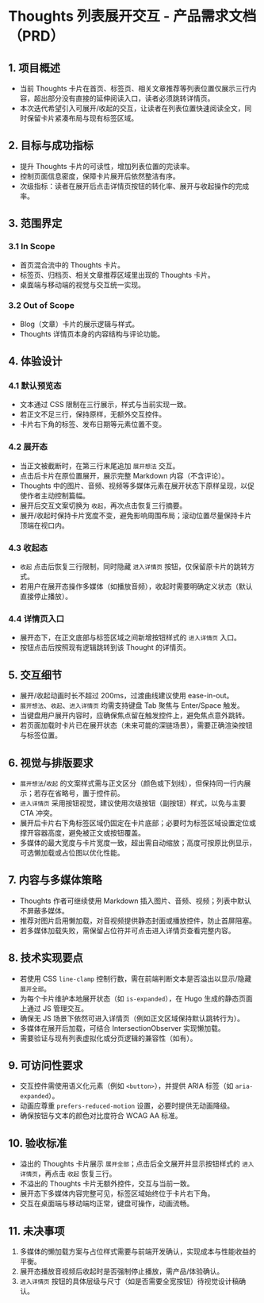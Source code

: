 # Thoughts 列表展开交互 - 产品需求文档（PRD）

## 1. 项目概述
- 当前 Thoughts 卡片在首页、标签页、相关文章推荐等列表位置仅展示三行内容，超出部分没有直接的延伸阅读入口，读者必须跳转详情页。
- 本次迭代希望引入可展开/收起的交互，让读者在列表位置快速阅读全文，同时保留卡片紧凑布局与现有标签区域。

## 2. 目标与成功指标
- 提升 Thoughts 卡片的可读性，增加列表位置的完读率。
- 控制页面信息密度，保障卡片展开后依然整洁有序。
- 次级指标：读者在展开后点击详情页按钮的转化率、展开与收起操作的完成率。

## 3. 范围界定
### 3.1 In Scope
- 首页混合流中的 Thoughts 卡片。
- 标签页、归档页、相关文章推荐区域里出现的 Thoughts 卡片。
- 桌面端与移动端的视觉与交互统一实现。

### 3.2 Out of Scope
- Blog（文章）卡片的展示逻辑与样式。
- Thoughts 详情页本身的内容结构与评论功能。

## 4. 体验设计
### 4.1 默认预览态
- 文本通过 CSS 限制在三行展示，样式与当前实现一致。
- 若正文不足三行，保持原样，无额外交互控件。
- 卡片右下角的标签、发布日期等元素位置不变。

### 4.2 展开态
- 当正文被截断时，在第三行末尾追加 `展开想法` 交互。
- 点击后卡片在原位置展开，展示完整 Markdown 内容（不含评论）。
- Thoughts 中的图片、音频、视频等多媒体元素在展开状态下原样呈现，以促使作者主动控制篇幅。
- 展开后交互文案切换为 `收起`，再次点击恢复三行摘要。
- 展开/收起时保持卡片宽度不变，避免影响周围布局；滚动位置尽量保持卡片顶端在视口内。

### 4.3 收起态
- `收起` 点击后恢复三行限制，同时隐藏 `进入详情页` 按钮，仅保留原卡片的跳转方式。
- 若用户在展开态操作多媒体（如播放音频），收起时需要明确定义状态（默认直接停止播放）。

### 4.4 详情页入口
- 展开态下，在正文底部与标签区域之间新增按钮样式的 `进入详情页` 入口。
- 按钮点击后按照现有逻辑跳转到该 Thought 的详情页。

## 5. 交互细节
- 展开/收起动画时长不超过 200ms，过渡曲线建议使用 ease-in-out。
- `展开想法`、`收起`、`进入详情页` 均需支持键盘 Tab 聚焦与 Enter/Space 触发。
- 当键盘用户展开内容时，应确保焦点留在触发控件上，避免焦点意外跳转。
- 若页面加载时卡片已在展开状态（未来可能的深链场景），需要正确渲染按钮与标签位置。

## 6. 视觉与排版要求
- `展开想法`/`收起` 的文案样式需与正文区分（颜色或下划线），但保持同一行内展示；若存在省略号，置于控件前。
- `进入详情页` 采用按钮视觉，建议使用次级按钮（副按钮）样式，以免与主要 CTA 冲突。
- 展开后卡片右下角标签区域仍固定在卡片底部；必要时为标签区域设置定位或撑开容器高度，避免被正文或按钮覆盖。
- 多媒体的最大宽度与卡片宽度一致，超出需自动缩放；高度可按原比例显示，可选懒加载或占位图以优化性能。

## 7. 内容与多媒体策略
- Thoughts 作者可继续使用 Markdown 插入图片、音频、视频；列表中默认不屏蔽多媒体。
- 推荐对图片启用懒加载，对音视频提供静态封面或播放控件，防止首屏阻塞。
- 若多媒体加载失败，需保留占位符并可点击进入详情页查看完整内容。

## 8. 技术实现要点
- 若使用 CSS `line-clamp` 控制行数，需在前端判断文本是否溢出以显示/隐藏 `展开全部`。
- 为每个卡片维护本地展开状态（如 `is-expanded`），在 Hugo 生成的静态页面上通过 JS 管理交互。
- 确保无 JS 场景下依然可进入详情页（例如正文区域保持默认跳转行为）。
- 多媒体在展开后加载，可结合 IntersectionObserver 实现懒加载。
- 需要验证与现有列表虚拟化或分页逻辑的兼容性（如有）。

## 9. 可访问性要求
- 交互控件需使用语义化元素（例如 `<button>`），并提供 ARIA 标签（如 `aria-expanded`）。
- 动画应尊重 `prefers-reduced-motion` 设置，必要时提供无动画降级。
- 确保按钮与文本的颜色对比度符合 WCAG AA 标准。

## 10. 验收标准
- 溢出的 Thoughts 卡片展示 `展开全部`；点击后全文展开并显示按钮样式的 `进入详情页`，再点击 `收起` 恢复三行。
- 不溢出的 Thoughts 卡片无额外控件，交互与当前一致。
- 展开态下多媒体内容完整可见，标签区域始终位于卡片右下角。
- 交互在桌面端与移动端均正常，键盘可操作，动画流畅。

## 11. 未决事项
1. 多媒体的懒加载方案与占位样式需要与前端开发确认，实现成本与性能收益的平衡。
2. 展开态播放音视频后收起时是否强制停止播放，需产品/体验确认。
3. `进入详情页` 按钮的具体层级与尺寸（如是否需要全宽按钮）待视觉设计稿确认。
